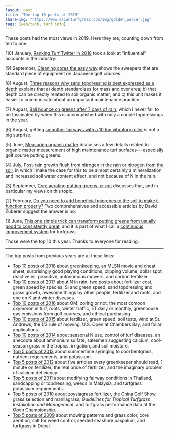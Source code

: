 ```yaml
---
layout: post
title: "The top 10 posts of 2019"
share-img: "https://www.asianturfgrass.com/img/golden_weaver.jpg"
tags: [web/tech, turf info]
---
```


These posts had the most views in 2019. Here they are, counting down from ten to one.

[10] January, [Ranking Turf Twitter in 2018](https://www.asianturfgrass.com/2019-01-31-ranking-of-turf-twitter-in-2018/) took a look at "influential" accounts in the industry.

[9] September, [Cleaning cores the easy way](https://www.asianturfgrass.com/2019-09-16-cleaning-cores-the-easy-way/) shows the sweepers that are standard piece of equipment on Japanese golf courses.

[8] August, [Three reasons why sand topdressing is best expressed as a depth](https://www.asianturfgrass.com/2019-08-08-three-reasons-sand-depth/) explains that a) depth standardizes for mass and over area; b) that depth can be directly related to soil organic matter; and c) this unit makes it easier to communicate about an important maintenance practice.

[7] August, [Ball bounce on greens after 7 days of rain](https://www.asianturfgrass.com/2019-08-27-ball-bounce-after-7-days-of-rain/), which I never fail to be fascinated by when this is accomplished with only a couple topdressings in the year.

[6] August, getting [smoother fairways with a 10 ton vibratory roller](https://www.asianturfgrass.com/2019-08-17-rolling-fairways-with-a-road-roller/) is not a big surprise.

[5] June, [Measuring organic matter](https://www.asianturfgrass.com/2019-06-10-measuring-organic-matter/) discusses a few details related to organic matter measurement of high maintenance turf surfaces---especially golf course putting greens.

[4] July, [Post-rain growth flush from nitrogen in the rain or nitrogen from the soil](https://www.asianturfgrass.com/2019-07-09-nitrogen-in-rain-or-nitrogen-from-the-soil/), in which I make the case for this to be almost certainly a mineralization and increased soil water content effect, and not because of N in the rain.

[3] September, [Core aerating putting greens, or not](https://www.asianturfgrass.com/2019-09-29-core-aerate-greens/
) discusses that, and in particular my views on this topic.

[2] February, [Do you need to add beneficial microbes to the soil to make it function properly?](https://www.asianturfgrass.com/2019-02-18-zuberer-beneficial-microbes/) Two comprehensives and accessible articles by David Zuberer suggest the answer is no.

[1] June, [This one simple trick can transform putting greens from usually good to consistently great](https://www.asianturfgrass.com/2019-06-25-one-simple-trick-better-greens/), and it is part of what I call a [continuous improvement system](https://www.asianturfgrass.com/2019-11-25-continuous-improvement-presentation/) for turfgrass.

Those were the top 10 this year. Thanks to everyone for reading. 

---

The top posts from previous years are at these links:

* [Top 10 posts of 2018](https://www.asianturfgrass.com/2019-01-02-top-10-posts-2018/) about greenkeeping, an MLSN movie and cheat sheet, surprisingly good playing conditions, clipping volume, dollar spot, reactive vs. proactive, autonomous mowers, and carbon fertilizer.  
* [Top 10 posts of 2017](https://www.asianturfgrass.com/2017-12-30-top-10-posts-of-2017/) about N in rain, two posts about fertilizer cost, green speed by species, Si and green speed, sand topdressing and grass growth, awesome things by other people, fertilizer and roots, and one on K and winter diseases.
* [Top 10 posts of 2016](http://www.blog.asianturfgrass.com/2016/12/top-10-posts-of-2016.html) about OM, coring or not, the most comoon oxymoron in turf, roots, winter traffic, ET daily or monthly, greenhouse gas emissions from golf courses, and ethical purchasing.
* [Top 10 posts of 2015](http://www.blog.asianturfgrass.com/2015/12/top-10-posts-on-the-blog-in-2015.html) about fertilizer, green speed, soil tests, wind at St. Andrews, the 1/3 rule of mowing, U.S. Open at Chambers Bay, and foliar applications.
* [Top 10 posts of 2014](http://www.blog.asianturfgrass.com/2014/12/top-10-posts-on-the-blog-in-2014.html) about seasonal N use, control of turf diseases, an anecdote about ammonium sulfate, salesmen suggesting calcium, cool-season grass in the tropics, irrigation, and soil moisture.
* [Top 5 posts of 2013](http://www.blog.asianturfgrass.com/2013/12/counting-down-top-5-posts-this-year.html) about summertime syringing to cool bentgrass, nutrient requirements, and potassium.
* [Top 5 posts of 2012](http://www.blog.asianturfgrass.com/2013/12/counting-down-top-5-posts-of-2012.html) about five articles every greenkeeper should read, 1 minute on fertilizer, the real price of fertilizer, and the imaginary problem of calcium deficiency.
* [Top 5 posts of 2011](http://www.blog.asianturfgrass.com/2013/12/counting-down-top-5-posts-of-2011.html) about modifying fairway conditions in Thailand, sandcapping or topdressing, weeds in Malaysia, and turfgrass potassium requirements.
* [Top 5 posts of 2010](http://www.blog.asianturfgrass.com/2013/12/counting-down-top-5-posts-of-2010.html) about zoysiagrass fertilizer, the China Golf Show, grass selection and manilagrass, *Guidelines for Tropical Turfgrass Installation and Management*, and turfgrass performance data at the Open Championship.
* [Top 5 posts of 2009](http://www.blog.asianturfgrass.com/2013/11/top-5-posts-of-2009.html) about mowing patterns and grass color, core aeration, salt for weed control, seeded seashore paspalum, and turfgrass in Dubai.
